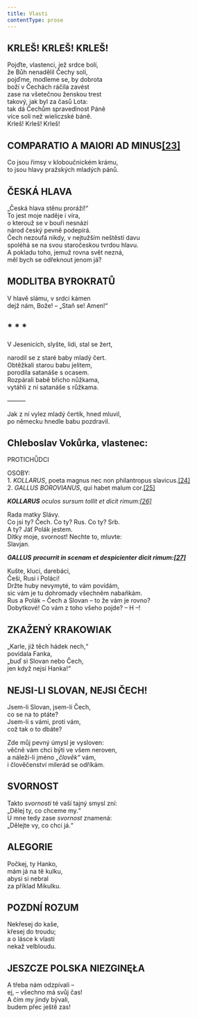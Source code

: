 ```yaml
---
title: Vlasti
contentType: prose
---
```


## KRLEŠ! KRLEŠ! KRLEŠ!

Pojďte, vlastenci, jež srdce bolí,  
že Bůh nenadělil Čechy solí,  
pojďme, modleme se, by dobrota  
boží v Čechách ráčila zavést  
zase na všetečnou ženskou trest  
takový, jak byl za časů Lota:  
tak dá Čechům spravedlnost Páně  
více soli než wieliczské báně.  
Krleš! Krleš! Krleš!

## COMPARATIO A MAIORI AD MINUS[**\[23\]**](./resources/undefined)

Co jsou řimsy v kloboučnickém krámu,  
to jsou hlavy pražských mladých pánů.

## ČESKÁ HLAVA

„Česká hlava stěnu proráží!“  
To jest moje naděje i víra,  
o kterouž se v bouři nesnází  
národ český pevně podepírá.  
Čech nezoufá nikdy, v nejtužším neštěstí davu  
spoléhá se na svou staročeskou tvrdou hlavu.  
A pokladu toho, jemuž rovna svět nezná,  
měl bych se odřeknout jenom já?

## MODLITBA BYROKRATŮ

V hlavě slámu, v srdci kámen  
dejž nám, Bože! – „Staň se! Amen!“

## \* \* \*

V Jesenicích, slyšte, lidi, stal se žert,

narodil se z staré baby mladý čert.  
Obtěžkali starou babu jelitem,  
porodila satanáše s ocasem.  
Rozpárali babě břicho nůžkama,  
vytáhli z ní satanáše s růžkama.

———

Jak z ní vylez mladý čertík, hned mluvil,  
po německu hnedle babu pozdravil.

## Chleboslav Vokůrka, vlastenec:  
PROTICHŮDCI

OSOBY:  
1\. _KOLLARUS_, poeta magnus nec non philantropus slavicus.[\[24\]](./resources/undefined)  
2. _GALLUS BOROVIANUS_, qui habet malum cor.[\[25\]](./resources/undefined)

_**KOLLARUS** oculos sursum tollit et dicit rimum:[\[26\]](./resources/undefined)_

Rada matky Slávy.  
Co jsi ty? Čech. Co ty? Rus. Co ty? Srb.  
A ty? Jáť Polák jestem.  
Dítky moje, svornost! Nechte to, mluvte:  
Slavjan.

_**GALLUS** **procurrit in scenam et despicienter dicit rimum:[\[27\]](./resources/undefined)**_

Kušte, kluci, darebáci,  
Češi, Rusi i Poláci!  
Držte huby nevymyté, to vám povídám,  
sic vám je tu dohromady všechněm nabaňkám.  
Rus a Polák – Čech a Slovan – to že vám je rovno?  
Dobytkové! Co vám z toho všeho pojde? – H –!

## ZKAŽENÝ KRAKOWIAK

„Karle, již těch hádek nech,“  
povídala Fanka,  
„buď si Slovan nebo Čech,  
jen když nejsi Hanka!“

## NEJSI-LI SLOVAN, NEJSI ČECH!

Jsem-li Slovan, jsem-li Čech,  
co se na to ptáte?  
Jsem-li s vámi, proti vám,  
což tak o to dbáte?

Zde můj pevný úmysl je vysloven:  
věčně vám chci býti ve všem neroven,  
a náleží-li jméno _„člověk“_ vám,  
i člověčenství milerád se odříkám.

## SVORNOST

Takto _svornosti_ té vaší tajný smysl zní:  
„Dělej ty, co chceme my.“  
U mne tedy zase _svornost_ znamená:  
„Dělejte vy, co chci já.“

## ALEGORIE

Počkej, ty Hanko,  
mám já na tě kulku,  
abysi si nebral  
za příklad Mikulku.

## POZDNÍ ROZUM

Nekřesej do kaše,  
křesej do troudu;  
a o lásce k vlasti  
nekaž velbloudu.

## JESZCZE POLSKA NIEZGINĘŁA

A třeba nám odzpívali –  
ej, – všechno má svůj čas!  
A čím my jindy bývali,  
budem přec ještě zas!
